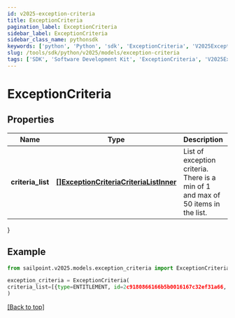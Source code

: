 ```yaml
---
id: v2025-exception-criteria
title: ExceptionCriteria
pagination_label: ExceptionCriteria
sidebar_label: ExceptionCriteria
sidebar_class_name: pythonsdk
keywords: ['python', 'Python', 'sdk', 'ExceptionCriteria', 'V2025ExceptionCriteria'] 
slug: /tools/sdk/python/v2025/models/exception-criteria
tags: ['SDK', 'Software Development Kit', 'ExceptionCriteria', 'V2025ExceptionCriteria']
---
```


# ExceptionCriteria


## Properties

Name | Type | Description | Notes
------------ | ------------- | ------------- | -------------
**criteria_list** | [**[]ExceptionCriteriaCriteriaListInner**](exception-criteria-criteria-list-inner) | List of exception criteria. There is a min of 1 and max of 50 items in the list. | [optional] 
}

## Example

```python
from sailpoint.v2025.models.exception_criteria import ExceptionCriteria

exception_criteria = ExceptionCriteria(
criteria_list=[{type=ENTITLEMENT, id=2c9180866166b5b0016167c32ef31a66, existing=true}, {type=ENTITLEMENT, id=2c9180866166b5b0016167c32ef31a67, existing=false}]
)

```
[[Back to top]](#) 

